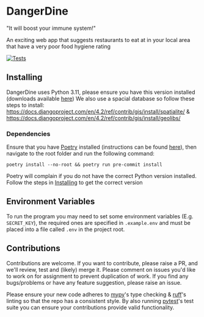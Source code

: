 # DangerDine

"It will boost your immune system!"

An exciting web app that suggests restaurants to eat at in your local area that have a very poor food hygiene rating

[![Tests](https://github.com/CarrotManMatt/DangerDine/actions/workflows/tests.yaml/badge.svg?branch=main)](https://github.com/CarrotManMatt/DangerDine/actions/workflows/tests.yaml)

## Installing

DangerDine uses Python 3.11, please ensure you have this version installed (downloads available [here](https://www.python.org/downloads/release/python-3116/#Files))
We also use a spacial database so follow these steps to install:  https://docs.djangoproject.com/en/4.2/ref/contrib/gis/install/spatialite/ & https://docs.djangoproject.com/en/4.2/ref/contrib/gis/install/geolibs/

### Dependencies

Ensure that you have [Poetry](https://python-poetry.org/) installed (instructions can be found [here](https://python-poetry.org/docs/#installation)), then navigate to the root folder and run the following command:

```shell
poetry install --no-root && poetry run pre-commit install
```

Poetry will complain if you do not have the correct Python version installed. Follow the steps in [Installing](#Installing) to get the correct version

## Environment Variables

To run the program you may need to set some environment variables (E.g. `SECRET_KEY`), the required ones are specified in `.example.env` and must be placed into a file called `.env` in the project root.

## Contributions

Contributions are welcome. If you want to contribute, please raise a PR, and we'll review, test and (likely) merge it. Please comment on issues you'd like to work on for assignment to prevent duplication of work. If you find any bugs/problems or have any feature suggestion, please raise an issue.

Please ensure your new code adheres to [mypy](https://www.mypy-lang.org/)'s type checking & [ruff](https://ruff.rs/)'s linting so that the repo has a consistent style. By also running [pytest]()'s test suite you can ensure your contributions provide valid functionality.